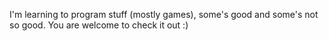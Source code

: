 I'm learning to program stuff (mostly games), some's good and some's not so good. You 
are welcome to check it out :)
